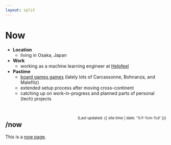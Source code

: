 ```yaml
---
layout: split
---
```


# Now

* **Location**
    * living in Osaka, Japan
* **Work**
    * working as a machine learning engineer at [Helpfeel](https://corp.helpfeel.com/ja/company)
* **Pastime**
    * [board games games](/hobby#tabletopgames) (lately lots of Carcassonne, Bohnanza, and Malefitz)
    * extended setup process after moving cross-continent
    * catching up on work-in-progress and planned parts of personal (tech) projects

‌

<span style="float: right"><small>(Last updated: {{ site.time | date: '%Y-%m-%d' }})</small></span>

<!-- split -->

## /now

This is a [now page](https://nownownow.com/about).

<!-- sep -->

‌<!-- make the right side not be a menu -->

